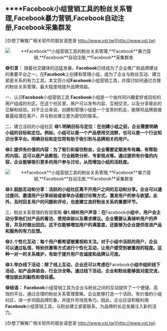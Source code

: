 ## ****Facebook**小组营销工具的粉丝关系管理,**Facebook**暴力营销,**Facebook**自动注册,**Facebook**采集群发**

[😍想了解推广相关软件的朋友请登录 http://www.vst.tw](http://www.vst.tw)

 <center><img src="https://vst.tw/MP4/tuiguang/png/1.png" alt="**Facebook**小组营销工具的粉丝关系管理,**Facebook**暴力营销,**Facebook**自动注册,**Facebook**采集群发"></center>

**😄引言：**
随着社交媒体的迅猛发展，**Facebook**已经成为了企业推广和品牌建设的重要平台之一。在**Facebook**上创建和管理小组，成为了企业与粉丝互动、建立紧密关系的有力工具。本文将介绍**Facebook**小组营销工具，并探讨如何通过合理的粉丝关系管理，最大程度地提升品牌效益。

一、认识**Facebook**小组营销工具
**Facebook**小组是一个由共同兴趣爱好或目标的用户组成的社区。在这个社区里，用户可以发布内容、互相交流，以及分享彼此的见解和经验。对于企业来说，创建和管理小组是一个宝贵的机会，能够将品牌直接暴露给潜在客户，并与粉丝建立更为密切的联系。

二、建立活跃的小组社区
**😄1.明确目标与定位：在创建小组之前，企业需要明确小组的目标和定位。例如，小组可以是一个产品使用交流群，也可以是一个行业知识分享平台。明确目标和定位将有助于吸引到与品牌相关的用户。**

**😄2.提供有价值的内容：为了吸引和留住粉丝，企业需要定期发布有趣、有帮助的内容。这可以是产品教程、行业趋势分析、专家观点等。通过提供有价值的内容，企业能够吸引更多的用户参与讨论，从而增加小组的活跃度。**

 <center><img src="https://vst.tw/MP4/tuiguang/png/0.png" alt="**Facebook**小组营销工具的粉丝关系管理,**Facebook**暴力营销,**Facebook**自动注册,**Facebook**采集群发"></center>

**😄3.鼓励互动和分享：活跃的小组社区离不开用户之间的互动和分享。企业可以通过提问、邀请用户分享经验或者举办话题讨论等方式，激发用户的参与欲望。此外，及时回复用户的问题和评论，也是建立良好粉丝关系的重要环节。**

三、粉丝关系管理的有效策略
**😄1.倾听用户声音：在**Facebook**小组中，用户会主动分享他们对产品的看法、使用体验以及需求建议。企业需要认真倾听用户的声音，并及时做出回应。这不仅能够增加用户的满意度，还能够为企业提供改进产品和服务的有力反馈。**

**😄2.个性化互动：每个用户都希望被重视和关注。对于小组中活跃的用户，企业可以通过私信、特别优惠等方式进行个性化互动，让用户感受到被重视的程度。这种一对一的关系维护，有助于提升用户忠诚度和品牌认可度。**

**😄3.举办线下活动：除了线上互动，企业还可以考虑在**Facebook**小组中组织线下活动，如产品体验会、行业沙龙等。通过线下活动，企业和粉丝能够面对面交流，增加彼此的黏性和信任感。**

**😄结语：**
**Facebook**小组营销工具为企业与粉丝之间的互动提供了一个便捷、高效的平台。通过合理的粉丝关系管理策略，企业能够打造一个活跃、有价值的小组社区，进一步巩固品牌形象，并提升市场竞争力。因此，企业应该积极利用**Facebook**小组营销工具，与粉丝建立紧密联系，为品牌的长远发展注入新的活力。

[😍想了解推广相关软件的朋友请登录 http://www.vst.tw](http://www.vst.tw)




